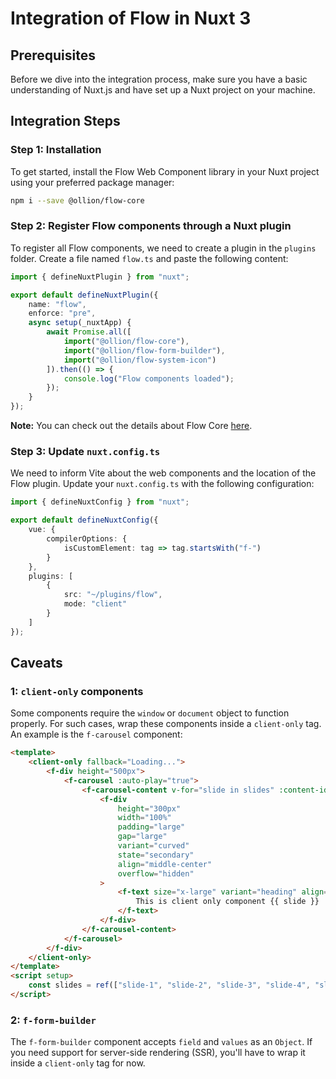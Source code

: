 # Integration of Flow in Nuxt 3

## Prerequisites

Before we dive into the integration process, make sure you have a basic understanding of Nuxt.js and have set up a Nuxt project on your machine.

## Integration Steps

### Step 1: Installation

To get started, install the Flow Web Component library in your Nuxt project using your preferred package manager:

```bash
npm i --save @ollion/flow-core
```

### Step 2: Register Flow components through a Nuxt plugin

To register all Flow components, we need to create a plugin in the `plugins` folder. Create a file named `flow.ts` and paste the following content:

```typescript
import { defineNuxtPlugin } from "nuxt";

export default defineNuxtPlugin({
	name: "flow",
	enforce: "pre",
	async setup(_nuxtApp) {
		await Promise.all([
			import("@ollion/flow-core"),
			import("@ollion/flow-form-builder"),
			import("@ollion/flow-system-icon")
		]).then(() => {
			console.log("Flow components loaded");
		});
	}
});
```

**Note:** You can check out the details about Flow Core [here](https://github.com/ollionorg/flow-core).

### Step 3: Update `nuxt.config.ts`

We need to inform Vite about the web components and the location of the Flow plugin. Update your `nuxt.config.ts` with the following configuration:

```typescript
import { defineNuxtConfig } from "nuxt";

export default defineNuxtConfig({
	vue: {
		compilerOptions: {
			isCustomElement: tag => tag.startsWith("f-")
		}
	},
	plugins: [
		{
			src: "~/plugins/flow",
			mode: "client"
		}
	]
});
```

## Caveats

### 1: `client-only` components

Some components require the `window` or `document` object to function properly. For such cases, wrap these components inside a `client-only` tag. An example is the `f-carousel` component:

```html
<template>
	<client-only fallback="Loading...">
		<f-div height="500px">
			<f-carousel :auto-play="true">
				<f-carousel-content v-for="slide in slides" :content-id="slide">
					<f-div
						height="300px"
						width="100%"
						padding="large"
						gap="large"
						variant="curved"
						state="secondary"
						align="middle-center"
						overflow="hidden"
					>
						<f-text size="x-large" variant="heading" align="center">
							This is client only component {{ slide }}
						</f-text>
					</f-div>
				</f-carousel-content>
			</f-carousel>
		</f-div>
	</client-only>
</template>
<script setup>
	const slides = ref(["slide-1", "slide-2", "slide-3", "slide-4", "slide-5"]);
</script>
```

### 2: `f-form-builder`

The `f-form-builder` component accepts `field` and `values` as an `Object`. If you need support for server-side rendering (SSR), you'll have to wrap it inside a `client-only` tag for now.
